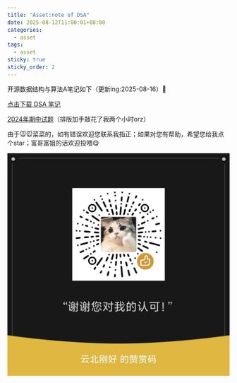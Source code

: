 ```yaml
---
title: "Asset:note of DSA"
date: 2025-08-12T11:00:01+08:00
categories: 
  - asset
tags:
  - asset
sticky: true
sticky_order: 2
---
```


开源数据结构与算法A笔记如下（更新ing:2025-08-16）🥰

[点击下载 DSA 笔记](/_pdfs/SSAnote.pdf)

[2024年期中试题](/_pdfs/SSA-midterm-examination.pdf)（排版加手敲花了我两个小时orz）

由于🐭🐭菜菜的，如有错误欢迎您联系我指正；如果对您有帮助，希望您给我点个star；富哥富姐的话欢迎投喂😋

![](/assets/images/赞赏码.jpg)


